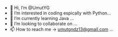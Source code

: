 - 👋 Hi, I’m @UmutYG
- 👀 I’m interested in coding espically with Python...
- 🌱 I’m currently learning Java ...
- 💞️ I’m looking to collaborate on ...
- 📫 How to reach me -> umutgndz13@gmail.com ...

<!---
UmutYG/UmutYG is a ✨ special ✨ repository because its `README.md` (this file) appears on your GitHub profile.
You can click the Preview link to take a look at your changes.
--->

